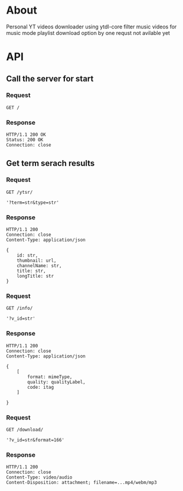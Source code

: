 # About 
Personal  YT videos downloader
using ytdl-core
filter music videos for music mode
playlist download option by one requst not avilable yet

# API

## Call the server for start

### Request

`GET /`

### Response

    HTTP/1.1 200 OK
    Status: 200 OK
    Connection: close

## Get term serach results 

### Request

`GET /ytsr/`

    '?term=str&type=str'

### Response

    HTTP/1.1 200
    Connection: close
    Content-Type: application/json

    { 
        id: str,
        thumbnail: url,
        channelName: str,
        title: str, 
        longTitle: str
    }

### Request

`GET /info/`

    '?v_id=str'

### Response

    HTTP/1.1 200
    Connection: close
    Content-Type: application/json

    { 
        [
            format: mimeType,
            quality: qualityLabel,
            code: itag 
        ]
      
    }

### Request

`GET /download/`

    '?v_id=str&format=166'

### Response

    HTTP/1.1 200
    Connection: close
    Content-Type: video/audio
    Content-Disposition: attachment; filename=...mp4/webm/mp3

